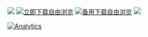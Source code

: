 <a href="https://gzqw.net/freebrowser.apk" name="a"><img src="https://bitbucket.org/greatfire-martin/test/raw/master/top.png"></a>
<a href="https://gzqw.net/freebrowser.apk"><img src="https://bitbucket.org/greatfire-martin/test/raw/master/left.png" alt="立即下载自由浏览"></a>
<a href="https://bitbucket.org/greatfire/wiki/raw/master/FreeBrowser.apk"><img src="https://bitbucket.org/greatfire-martin/test/raw/master/right.png" alt="备用下载自由浏览"></a>
<a href="https://gzqw.net/freebrowser.apk"><img src="https://bitbucket.org/greatfire-martin/test/raw/master/wiki2.png"></a>

[![Analytics](https://ga-beacon.appspot.com/UA-26222920-39/wiki)](https://github.com/igrigorik/ga-beacon)
